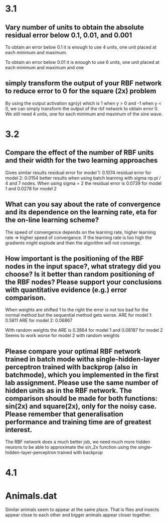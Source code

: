 # 3.1
## Vary number of units to obtain the absolute residual error below 0.1, 0.01, and 0.001
To obtain an error below 0.1 it is enough to use 4 units, one unit placed at each minimum and maximum.

To obtain an error below 0.01 it is enough to use 6 units, one unit placed at each minimum and maximum and one 

## simply transform the output of your RBF network to reduce error to 0 for the square (2x) problem
By using the output activation sgn(y) which is 1 when y > 0 and -1 when y < 0, we can simply transform the output of the rbf network to obtain error 0. We still need 4 units, one for each minimum and maximum of the sine wave.

# 3.2

## Compare the effect of the number of RBF units and their width for the two learning approaches
Gives similar results residual error for model 1: 0.1074 residual error for model 2: 0.0154 better results when using batch learning with sigma np.pi / 4 and 7 nodes.
When using sigma = 2 the residual error is  0.0739 for model 1 and 0.0278 for model 2

## What can you say about the rate of convergence and its dependence on the learning rate, eta for the on-line learning scheme?
The speed of convergence depends on the learning rate, higher learning rate => higher speed of convergance. If the learning rate is too high the gradients might explode and then the algorithm will not converge.

## How important is the positioning of the RBF nodes in the input space?, what strategy did you choose? Is it better than random positioning of the RBF nodes? Please support your conclusions with quantitative evidence (e.g.) error comparison.
When weights are shifted 1 to the right the error is not too bad for the normal method but the sequential method gets worse. ARE for model 1: 0.5811 ARE for model 2: 0.06867

With random weights the ARE is 0.3864 for model 1 and 0.08187 for model 2
Seems to work worse for model 2 with random weights 

## Please compare your optimal RBF network trained in batch mode witha single-hidden-layer perceptron trained with backprop (also in batchmode), which you implemented in the first lab assignment. Please use the same number of hidden units as in the RBF network. The comparison should be made for both functions: sin(2x) and square(2x), only for the noisy case. Please remember that generalisation performance and training time are of greatest interest.
The RBF network does a much better job, we need much more hidden neurons to be able to approximate the sin_2x function using the single-hidden-layer-perceptron trained with backprop

# 4.1
# Animals.dat
Similar animals seem to appear at the same place. That is flies and insects appear close to each other and bigger animals appear closer together.